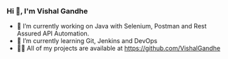 ### Hi 👋, I'm Vishal Gandhe

- 🔭 I’m currently working on Java with Selenium, Postman and Rest Assured API Automation.
- 🌱 I’m currently learning Git, Jenkins and DevOps
- 👨‍💻 All of my projects are available at https://github.com/VishalGandhe

<!--
**VishalGandhe/VishalGandhe** is a ✨ _special_ ✨ repository because its `README.md` (this file) appears on your GitHub profile.

Here are some ideas to get you started:

- 🔭 I’m currently working on Selenium, Postman and Rest Assured API Automation.
- 🌱 I’m currently learning Git, Jenkins and DevOps
- 👨‍💻 All of my projects are available at https://github.com/VishalGandhe
- 👯 I’m looking to collaborate on ...
- 🤔 I’m looking for help with ...
- 💬 Ask me about ...
- 📫 How to reach me: ...
- 😄 Pronouns: ...
- ⚡ Fun fact: ...
-->
